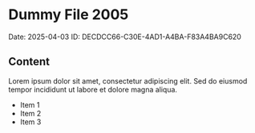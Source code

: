 # Dummy File 2005

Date: 2025-04-03
ID: DECDCC66-C30E-4AD1-A4BA-F83A4BA9C620

## Content

Lorem ipsum dolor sit amet, consectetur adipiscing elit.
Sed do eiusmod tempor incididunt ut labore et dolore magna aliqua.

* Item 1
* Item 2
* Item 3
